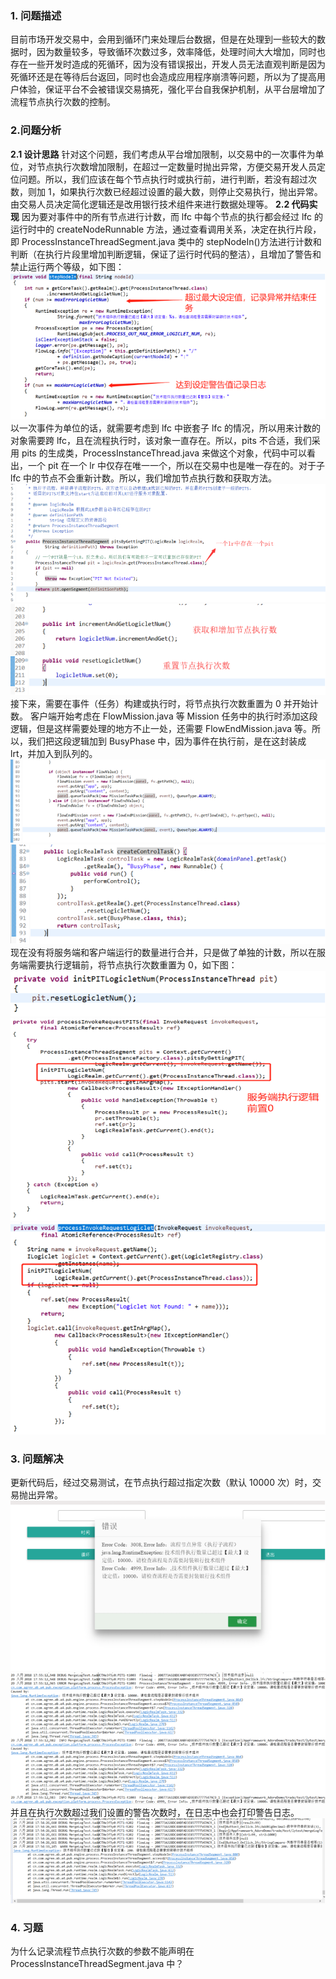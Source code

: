 ### 1. 问题描述

目前市场开发交易中，会用到循环门来处理后台数据，但是在处理到一些较大的数据时，因为数量较多，导致循环次数过多，效率降低，处理时间大大增加，同时也存在一些开发时造成的死循环，因为没有错误报出，开发人员无法直观判断是因为死循环还是在等待后台返回，同时也会造成应用程序崩溃等问题，所以为了提高用户体验，保证平台不会被错误交易搞死，强化平台自我保护机制，从平台层增加了流程节点执行次数的控制。

### 2.问题分析

**2.1 设计思路**
针对这个问题，我们考虑从平台增加限制，以交易中的一次事件为单位，对节点执行次数增加限制，在超过一定数量时抛出异常，方便交易开发人员定位问题。所以，我们应该在每个节点执行时或执行前，进行判断，若没有超过次数，则加 1，如果执行次数已经超过设置的最大数，则停止交易执行，抛出异常。由交易人员决定简化逻辑还是改用银行技术组件来进行数据处理等。
**2.2 代码实现**
因为要对事件中的所有节点进行计数，而 lfc 中每个节点的执行都会经过 lfc 的运行时中的 createNodeRunnable 方法，通过查看调用关系，决定在执行片段，即 ProcessInstanceThreadSegment.java 类中的 stepNodeIn()方法进行计数和判断（在执行片段里增加判断逻辑，保证了运行时代码的整洁），且增加了警告和禁止运行两个等级，如下图：
![图片描述](../../../images/平台/AB4/运行时/AB4.X控制流程节点执行次数/1.png)
以一次事件为单位的话，就需要考虑到 lfc 中嵌套子 lfc 的情况，所以用来计数的对象需要跨 lfc，且在流程执行时，该对象一直存在。所以，pits 不合适，我们采用 pits 的生成类，ProcessInstanceThread.java 来做这个对象，代码中可以看出，一个 pit 在一个 lr 中仅存在唯一一个，所以在交易中也是唯一存在的。对于子 lfc 中的节点不会重新计数。所以，我们增加节点执行数和获取方法。
![图片描述](../../../images/平台/AB4/运行时/AB4.X控制流程节点执行次数/2.png)
![图片描述](../../../images/平台/AB4/运行时/AB4.X控制流程节点执行次数/3.png)
接下来，需要在事件（任务）构建或执行时，将节点执行次数重置为 0 并开始计数。
客户端开始考虑在 FlowMission.java 等 Mission 任务中的执行时添加这段逻辑，但是这样需要处理的地方不止一处，还需要 FlowEndMission.java 等。所以，我们把这段逻辑加到 BusyPhase 中，因为事件在执行前，是在这封装成 lrt，并加入到队列的。
![图片描述](../../../images/平台/AB4/运行时/AB4.X控制流程节点执行次数/4.png)
![图片描述](../../../images/平台/AB4/运行时/AB4.X控制流程节点执行次数/5.png)
现在没有将服务端和客户端运行的数量进行合并，只是做了单独的计数，所以在服务端需要执行逻辑前，将节点执行次数重置为 0，如下图：
![图片描述](../../../images/平台/AB4/运行时/AB4.X控制流程节点执行次数/6.png)
![图片描述](../../../images/平台/AB4/运行时/AB4.X控制流程节点执行次数/7.png)
![图片描述](../../../images/平台/AB4/运行时/AB4.X控制流程节点执行次数/8.png)

### 3. 问题解决

更新代码后，经过交易测试，在节点执行超过指定次数（默认 10000 次）时，交易抛出异常。
![图片描述](../../../images/平台/AB4/运行时/AB4.X控制流程节点执行次数/9.png)
![图片描述](../../../images/平台/AB4/运行时/AB4.X控制流程节点执行次数/10.png)
并且在执行次数超过我们设置的警告次数时，在日志中也会打印警告日志。
![图片描述](../../../images/平台/AB4/运行时/AB4.X控制流程节点执行次数/11.png)

### 4. 习题

为什么记录流程节点执行次数的参数不能声明在 ProcessInstanceThreadSegment.java 中？
